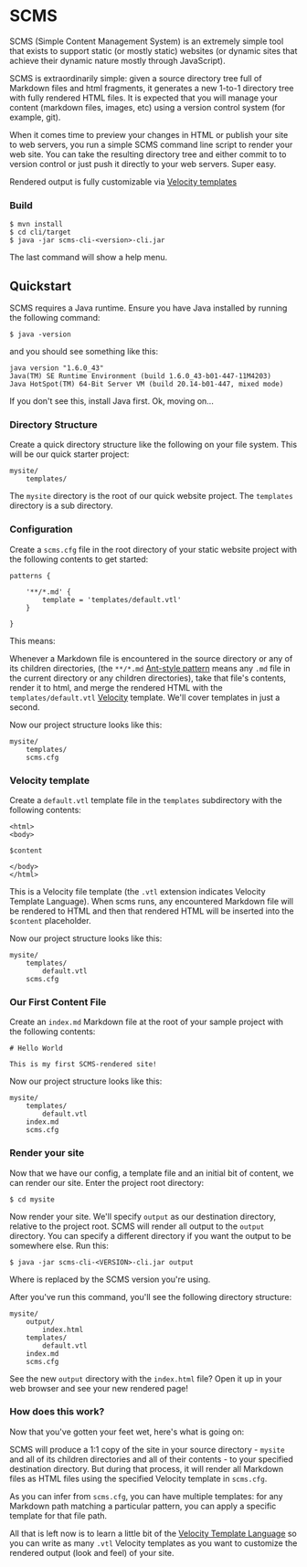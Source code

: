 # SCMS

SCMS (Simple Content Management System) is an extremely simple tool that exists to support static (or mostly static)
websites (or dynamic sites that achieve their dynamic nature mostly through JavaScript).

SCMS is extraordinarily simple: given a source directory tree full of Markdown files and html fragments, it
generates a new 1-to-1 directory tree with fully rendered HTML files.  It is expected that you will manage your content
(markdown files, images, etc) using a version control system (for example, git).

When it comes time to preview your changes in HTML or publish your site to web servers,  you run a simple SCMS command
line script to render your web site.  You can take the resulting directory tree and either commit to to version control
or just push it directly to your web servers.  Super easy.

Rendered output is fully customizable via [Velocity templates](http://velocity.apache.org/engine/devel/user-guide.html)

### Build

    $ mvn install
    $ cd cli/target
    $ java -jar scms-cli-<version>-cli.jar

The last command will show a help menu.

## Quickstart

SCMS requires a Java runtime. Ensure you have Java installed by running the following command:

    $ java -version

and you should see something like this:

    java version "1.6.0_43"
    Java(TM) SE Runtime Environment (build 1.6.0_43-b01-447-11M4203)
    Java HotSpot(TM) 64-Bit Server VM (build 20.14-b01-447, mixed mode)

If you don't see this, install Java first.  Ok, moving on...

### Directory Structure

Create a quick directory structure like the following on your file system.  This will be our quick starter project:

    mysite/
        templates/

The `mysite` directory is the root of our quick website project.  The `templates` directory is a sub directory.


### Configuration

Create a `scms.cfg` file in the root directory of your static website project with the following contents to get started:

    patterns {

        '**/*.md' {
            template = 'templates/default.vtl'
        }

    }

This means:

Whenever a Markdown file is encountered in the source directory or any of its children directories,
(the `**/*.md` [Ant-style pattern](http://ant.apache.org/manual/dirtasks.html#patterns) means any `.md` file in the current directory or any children directories), take
that file's contents, render it to html, and merge the rendered HTML with the `templates/default.vtl` [Velocity](http://velocity.apache.org/engine/devel/user-guide.html) template.
We'll cover templates in just a second.

Now our project structure looks like this:

    mysite/
        templates/
        scms.cfg

### Velocity template

Create a `default.vtl` template file in the `templates` subdirectory with the following contents:

    <html>
    <body>

    $content

    </body>
    </html>

This is a Velocity file template (the `.vtl` extension indicates Velocity Template Language).  When scms runs, any encountered Markdown file will be rendered to HTML and then that
rendered HTML will be inserted into the `$content` placeholder.

Now our project structure looks like this:

    mysite/
        templates/
            default.vtl
        scms.cfg

### Our First Content File

Create an `index.md` Markdown file at the root of your sample project with the following contents:

    # Hello World

    This is my first SCMS-rendered site!

Now our project structure looks like this:

    mysite/
        templates/
            default.vtl
        index.md
        scms.cfg

### Render your site

Now that we have our config, a template file and an initial bit of content, we can render our site.  Enter the project
root directory:

    $ cd mysite

Now render your site.  We'll specify `output` as our destination directory, relative to the project root.  SCMS
will render all output to the `output` directory.  You can specify a different directory if you want the output to be
somewhere else.  Run this:

    $ java -jar scms-cli-<VERSION>-cli.jar output

Where <VERSION> is replaced by the SCMS version you're using.

After you've run this command, you'll see the following directory structure:

    mysite/
        output/
            index.html
        templates/
            default.vtl
        index.md
        scms.cfg

See the new `output` directory with the `index.html` file?  Open it up in your web browser and see your new rendered page!

### How does this work?

Now that you've gotten your feet wet, here's what is going on:

SCMS will produce a 1:1 copy of the site in your source directory - `mysite` and all of its children directories and
all of their contents - to your specified destination directory.  But during that process, it will render all
Markdown files as HTML files using the specified Velocity template in `scms.cfg`.

As you can infer from `scms.cfg`, you can have multiple templates: for any Markdown path matching a particular pattern,
you can apply a specific template for that file path.

All that is left now is to learn a little bit of the [Velocity Template Language](http://velocity.apache.org/engine/devel/user-guide.html#Velocity_Template_Language_VTL:_An_Introduction)
so you can write as many `.vtl` Velocity templates as you want to customize the rendered output (look and feel) of your
site.

